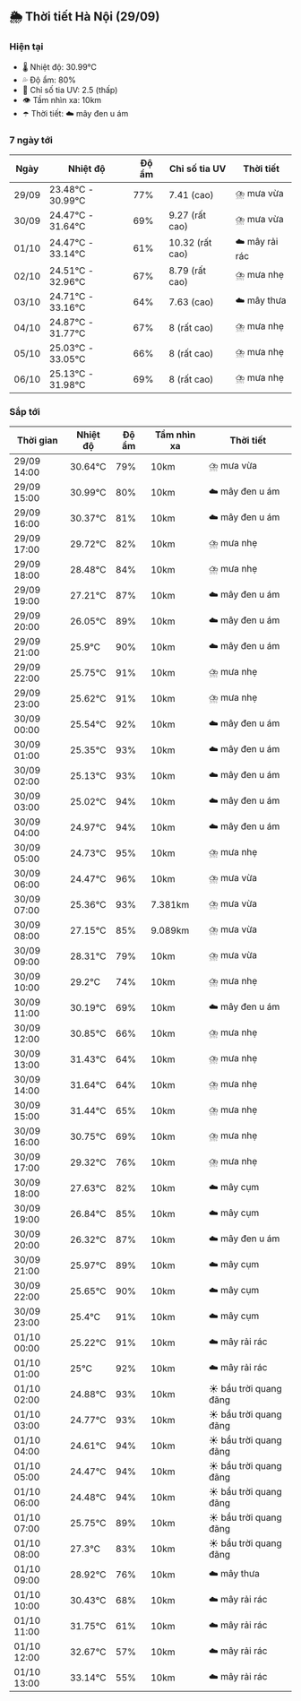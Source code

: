 ## 🌦️ Thời tiết Hà Nội (29/09)

### Hiện tại

- 🌡️ Nhiệt độ: 30.99℃
- 💦 Độ ẩm: 80%
- 🌟 Chỉ số tia UV: 2.5 (thấp)
- 👁️ Tầm nhìn xa: 10km
- ☂️ Thời tiết: ☁️ mây đen u ám

### 7 ngày tới

| Ngày | Nhiệt độ | Độ ẩm | Chỉ số tia UV | Thời tiết |
| --- | --- | --- | --- | --- |
| 29/09 | 23.48℃ - 30.99℃ | 77% | 7.41 (cao) | ⛈️ mưa vừa |
| 30/09 | 24.47℃ - 31.64℃ | 69% | 9.27 (rất cao) | ⛈️ mưa vừa |
| 01/10 | 24.47℃ - 33.14℃ | 61% | 10.32 (rất cao) | ☁️ mây rải rác |
| 02/10 | 24.51℃ - 32.96℃ | 67% | 8.79 (rất cao) | ⛈️ mưa nhẹ |
| 03/10 | 24.71℃ - 33.16℃ | 64% | 7.63 (cao) | ☁️ mây thưa |
| 04/10 | 24.87℃ - 31.77℃ | 67% | 8 (rất cao) | ⛈️ mưa nhẹ |
| 05/10 | 25.03℃ - 33.05℃ | 66% | 8 (rất cao) | ⛈️ mưa nhẹ |
| 06/10 | 25.13℃ - 31.98℃ | 69% | 8 (rất cao) | ⛈️ mưa nhẹ |

### Sắp tới

| Thời gian | Nhiệt độ | Độ ẩm | Tầm nhìn xa | Thời tiết |
| --- | --- | --- | --- | --- |
| 29/09 14:00 | 30.64℃ | 79% | 10km | ⛈️ mưa vừa |
| 29/09 15:00 | 30.99℃ | 80% | 10km | ☁️ mây đen u ám |
| 29/09 16:00 | 30.37℃ | 81% | 10km | ☁️ mây đen u ám |
| 29/09 17:00 | 29.72℃ | 82% | 10km | ⛈️ mưa nhẹ |
| 29/09 18:00 | 28.48℃ | 84% | 10km | ⛈️ mưa nhẹ |
| 29/09 19:00 | 27.21℃ | 87% | 10km | ☁️ mây đen u ám |
| 29/09 20:00 | 26.05℃ | 89% | 10km | ☁️ mây đen u ám |
| 29/09 21:00 | 25.9℃ | 90% | 10km | ☁️ mây đen u ám |
| 29/09 22:00 | 25.75℃ | 91% | 10km | ⛈️ mưa nhẹ |
| 29/09 23:00 | 25.62℃ | 91% | 10km | ⛈️ mưa nhẹ |
| 30/09 00:00 | 25.54℃ | 92% | 10km | ☁️ mây đen u ám |
| 30/09 01:00 | 25.35℃ | 93% | 10km | ☁️ mây đen u ám |
| 30/09 02:00 | 25.13℃ | 93% | 10km | ☁️ mây đen u ám |
| 30/09 03:00 | 25.02℃ | 94% | 10km | ☁️ mây đen u ám |
| 30/09 04:00 | 24.97℃ | 94% | 10km | ☁️ mây đen u ám |
| 30/09 05:00 | 24.73℃ | 95% | 10km | ⛈️ mưa nhẹ |
| 30/09 06:00 | 24.47℃ | 96% | 10km | ⛈️ mưa vừa |
| 30/09 07:00 | 25.36℃ | 93% | 7.381km | ⛈️ mưa vừa |
| 30/09 08:00 | 27.15℃ | 85% | 9.089km | ⛈️ mưa vừa |
| 30/09 09:00 | 28.31℃ | 79% | 10km | ⛈️ mưa vừa |
| 30/09 10:00 | 29.2℃ | 74% | 10km | ⛈️ mưa nhẹ |
| 30/09 11:00 | 30.19℃ | 69% | 10km | ☁️ mây đen u ám |
| 30/09 12:00 | 30.85℃ | 66% | 10km | ⛈️ mưa nhẹ |
| 30/09 13:00 | 31.43℃ | 64% | 10km | ⛈️ mưa nhẹ |
| 30/09 14:00 | 31.64℃ | 64% | 10km | ⛈️ mưa nhẹ |
| 30/09 15:00 | 31.44℃ | 65% | 10km | ⛈️ mưa nhẹ |
| 30/09 16:00 | 30.75℃ | 69% | 10km | ⛈️ mưa nhẹ |
| 30/09 17:00 | 29.32℃ | 76% | 10km | ⛈️ mưa nhẹ |
| 30/09 18:00 | 27.63℃ | 82% | 10km | ☁️ mây cụm |
| 30/09 19:00 | 26.84℃ | 85% | 10km | ☁️ mây cụm |
| 30/09 20:00 | 26.32℃ | 87% | 10km | ☁️ mây đen u ám |
| 30/09 21:00 | 25.97℃ | 89% | 10km | ☁️ mây cụm |
| 30/09 22:00 | 25.65℃ | 90% | 10km | ☁️ mây cụm |
| 30/09 23:00 | 25.4℃ | 91% | 10km | ☁️ mây cụm |
| 01/10 00:00 | 25.22℃ | 91% | 10km | ☁️ mây rải rác |
| 01/10 01:00 | 25℃ | 92% | 10km | ☁️ mây rải rác |
| 01/10 02:00 | 24.88℃ | 93% | 10km | ☀️ bầu trời quang đãng |
| 01/10 03:00 | 24.77℃ | 93% | 10km | ☀️ bầu trời quang đãng |
| 01/10 04:00 | 24.61℃ | 94% | 10km | ☀️ bầu trời quang đãng |
| 01/10 05:00 | 24.47℃ | 94% | 10km | ☀️ bầu trời quang đãng |
| 01/10 06:00 | 24.48℃ | 94% | 10km | ☀️ bầu trời quang đãng |
| 01/10 07:00 | 25.75℃ | 89% | 10km | ☀️ bầu trời quang đãng |
| 01/10 08:00 | 27.3℃ | 83% | 10km | ☀️ bầu trời quang đãng |
| 01/10 09:00 | 28.92℃ | 76% | 10km | ☁️ mây thưa |
| 01/10 10:00 | 30.43℃ | 68% | 10km | ☁️ mây rải rác |
| 01/10 11:00 | 31.75℃ | 61% | 10km | ☁️ mây rải rác |
| 01/10 12:00 | 32.67℃ | 57% | 10km | ☁️ mây rải rác |
| 01/10 13:00 | 33.14℃ | 55% | 10km | ☁️ mây rải rác |
